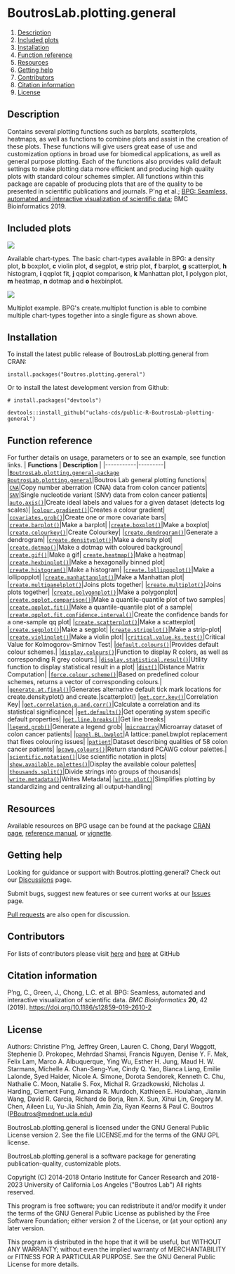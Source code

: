 # BoutrosLab.plotting.general

1. [Description](#description)
2. [Included plots](#included-plots)
3. [Installation](#installation)
4. [Function reference](#function-reference)
5. [Resources](#resources)
6. [Getting help](#getting-help)
7. [Contributors](#contributors)
8. [Citation information](#citation-information)
9. [License](#license)

## Description

Contains several plotting functions such as barplots, scatterplots, heatmaps, as well as functions to combine plots and assist in the creation of these plots. 
These functions will give users great ease of use and customization options in broad use for biomedical applications, as well as general purpose plotting. 
Each of the functions also provides valid default settings to make plotting data more efficient and producing high quality plots with standard colour schemes simpler. 
All functions within this package are capable of producing plots that are of the quality to be presented in scientific publications and journals. 
P'ng et al.; [BPG: Seamless, automated and interactive visualization of scientific data](doi:10.1186/s12859-019-2610-2); BMC Bioinformatics 2019.

## Included plots
![](https://media.springernature.com/full/springer-static/image/art%3A10.1186%2Fs12859-019-2610-2/MediaObjects/12859_2019_2610_Fig1_HTML.png?as=webp)

Available chart-types. The basic chart-types available in BPG: **a** density plot, **b** boxplot, **c** violin plot, **d** segplot, **e** strip plot, **f** barplot, **g** scatterplot, **h** histogram, **i** qqplot fit, **j** qqplot comparison, **k** Manhattan plot, **l** polygon plot, **m** heatmap, **n** dotmap and **o** hexbinplot.

![](https://media.springernature.com/full/springer-static/image/art%3A10.1186%2Fs12859-019-2610-2/MediaObjects/12859_2019_2610_Fig2_HTML.png?as=webp)

Multiplot example. BPG's create.multiplot function is able to combine multiple chart-types together into a single figure as shown above.

## Installation
To install the latest public release of BoutrosLab.plotting.general from CRAN:

```
install.packages("Boutros.plotting.general")
```

Or to install the latest development version from Github:
```
# install.packages("devtools")

devtools::install_github("uclahs-cds/public-R-BoutrosLab-plotting-general")
```
## Function reference
For further  details on usage, parameters or to see an example, see function links.
| **Functions** | **Description** |
|-----------|---------|
|[`BoutrosLab.plotting.general-package`](https://uclahs-cds.github.io/public-R-BoutrosLab-plotting-general/reference/BoutrosLab.plotting.general-package.html) [`BoutrosLab.plotting.general`](https://uclahs-cds.github.io/public-R-BoutrosLab-plotting-general/reference/BoutrosLab.plotting.general-package.html)|Boutros Lab general plotting functions|
|[`CNA`](https://uclahs-cds.github.io/public-R-BoutrosLab-plotting-general/reference/CNA.html)|Copy number aberration (CNA) data from colon cancer patients|
|[`SNV`](https://uclahs-cds.github.io/public-R-BoutrosLab-plotting-general/reference/SNV.html)|Single nucleotide variant (SNV) data from colon cancer patients|
|[`auto.axis()`](https://uclahs-cds.github.io/public-R-BoutrosLab-plotting-general/reference/auto.axis.html)|Create ideal labels and values for a given dataset (detects log scales)|
|[`colour.gradient()`](https://uclahs-cds.github.io/public-R-BoutrosLab-plotting-general/reference/colour.gradient.html)|Creates a colour gradient|
|[`covariates.grob()`](https://uclahs-cds.github.io/public-R-BoutrosLab-plotting-general/reference/covariates.grob.html)|Create one or more covariate bars|
|[`create.barplot()`](https://uclahs-cds.github.io/public-R-BoutrosLab-plotting-general/reference/create.barplot.html)|Make a barplot|
|[`create.boxplot()`](https://uclahs-cds.github.io/public-R-BoutrosLab-plotting-general/reference/create.boxplot.html)|Make a boxplot|
|[`create.colourkey()`](https://uclahs-cds.github.io/public-R-BoutrosLab-plotting-general/reference/create.colourkey.html)|Create Colourkey|
|[`create.dendrogram()`](https://uclahs-cds.github.io/public-R-BoutrosLab-plotting-general/reference/create.dendrogram.html)|Generate a dendrogram|
|[`create.densityplot()`](https://uclahs-cds.github.io/public-R-BoutrosLab-plotting-general/reference/create.densityplot.html)|Make a density plot|
|[`create.dotmap()`](https://uclahs-cds.github.io/public-R-BoutrosLab-plotting-general/reference/create.dotmap.html)|Make a dotmap with coloured background|
|[`create.gif()`](https://uclahs-cds.github.io/public-R-BoutrosLab-plotting-general/reference/create.gif.html)|Make a gif|
[`create.heatmap()`](https://uclahs-cds.github.io/public-R-BoutrosLab-plotting-general/reference/create.heatmap.html)|Make a heatmap|
|[`create.hexbinplot()`](https://uclahs-cds.github.io/public-R-BoutrosLab-plotting-general/reference/create.hexbinplot.html)|Make a hexagonally binned plot|
|[`create.histogram()`](https://uclahs-cds.github.io/public-R-BoutrosLab-plotting-general/reference/create.histogram.html)|Make a histogram|
|[`create.lollipopplot()`](https://uclahs-cds.github.io/public-R-BoutrosLab-plotting-general/reference/create.lollipopplot.html)|Make a lollipopplot|
|[`create.manhattanplot()`](https://uclahs-cds.github.io/public-R-BoutrosLab-plotting-general/reference/create.manhattanplot.html)|Make a Manhattan plot|
|[`create.multipanelplot()`](https://uclahs-cds.github.io/public-R-BoutrosLab-plotting-general/reference/create.multipanelplot.html)|Joins plots together|
|[`create.multiplot()`](https://uclahs-cds.github.io/public-R-BoutrosLab-plotting-general/reference/create.multiplot.html)|Joins plots together|
|[`create.polygonplot()`](https://uclahs-cds.github.io/public-R-BoutrosLab-plotting-general/reference/create.polygonplot.html)|Make a polygonplot|
|[`create.qqplot.comparison()`](https://uclahs-cds.github.io/public-R-BoutrosLab-plotting-general/reference/create.qqplot.comparison.html)|Make a quantile-quantile plot of two samples|
|[`create.qqplot.fit()`](https://uclahs-cds.github.io/public-R-BoutrosLab-plotting-general/reference/create.qqplot.fit.html)|Make a quantile-quantile plot of a sample|
|[`create.qqplot.fit.confidence.interval()`](https://uclahs-cds.github.io/public-R-BoutrosLab-plotting-general/reference/create.qqplot.fit.confidence.interval.html)|Create the confidence bands for a one-sample qq plot|
|[`create.scatterplot()`](https://uclahs-cds.github.io/public-R-BoutrosLab-plotting-general/reference/create.scatterplot.html)|Make a scatterplot|
|[`create.segplot()`](https://uclahs-cds.github.io/public-R-BoutrosLab-plotting-general/reference/create.segplot.html)|Make a segplot|
|[`create.stripplot()`](https://uclahs-cds.github.io/public-R-BoutrosLab-plotting-general/reference/create.stripplot.html)|Make a strip-plot|
|[`create.violinplot()`](https://uclahs-cds.github.io/public-R-BoutrosLab-plotting-general/reference/create.violinplot.html)|Make a violin plot|
|[`critical.value.ks.test()`](https://uclahs-cds.github.io/public-R-BoutrosLab-plotting-general/reference/critical.value.ks.test.html)|Critical Value for Kolmogorov-Smirnov Test|
|[`default.colours()`](https://uclahs-cds.github.io/public-R-BoutrosLab-plotting-general/reference/default.colours.html)|Provides default colour schemes.|
|[`display.colours()`](https://uclahs-cds.github.io/public-R-BoutrosLab-plotting-general/reference/display.colours.html)|Function to display R colors, as well as corresponding R grey colours.|
|[`display.statistical.result()`](https://uclahs-cds.github.io/public-R-BoutrosLab-plotting-general/reference/display.statistical.result.html)|Utility function to display statistical result in a plot|
|[`dist()`](https://uclahs-cds.github.io/public-R-BoutrosLab-plotting-general/reference/dist.html)|Distance Matrix Computation|
|[`force.colour.scheme()`](https://uclahs-cds.github.io/public-R-BoutrosLab-plotting-general/reference/force.colour.scheme.html)|Based on predefined colour schemes, returns a vector of corresponding colours.|
|[`generate.at.final()`](https://uclahs-cds.github.io/public-R-BoutrosLab-plotting-general/reference/generate.at.final.html)|Generates alternative default tick mark locations for create.densityplot() and create.|scatterplot()
|[`get.corr.key()`](https://uclahs-cds.github.io/public-R-BoutrosLab-plotting-general/reference/get.corr.key.html)|Correlation Key|
|[`get.correlation.p.and.corr()`](https://uclahs-cds.github.io/public-R-BoutrosLab-plotting-general/reference/get.correlation.p.and.corr.html)|Calculate a correlation and its statistical significance|
|[`get.defaults()`](https://uclahs-cds.github.io/public-R-BoutrosLab-plotting-general/reference/get.defaults.html)|Get operating system specific default properties|
|[`get.line.breaks()`](https://uclahs-cds.github.io/public-R-BoutrosLab-plotting-general/reference/get.line.breaks.html)|Get line breaks|
|[`legend.grob()`](https://uclahs-cds.github.io/public-R-BoutrosLab-plotting-general/reference/legend.grob.html)|Generate a legend grob|
|[`microarray`](https://uclahs-cds.github.io/public-R-BoutrosLab-plotting-general/reference/microarray.html)|Microarray dataset of colon cancer patients|
|[`panel.BL.bwplot`](https://uclahs-cds.github.io/public-R-BoutrosLab-plotting-general/reference/panel.BL.bwplot.html)|A lattice::panel.bwplot replacement that fixes colouring issues|
|[`patient`](https://uclahs-cds.github.io/public-R-BoutrosLab-plotting-general/reference/patient.html)|Dataset describing qualities of 58 colon cancer patients|
|[`pcawg.colours()`](https://uclahs-cds.github.io/public-R-BoutrosLab-plotting-general/reference/pcawg.colours.html)|Return standard PCAWG colour palettes.|
|[`scientific.notation()`](https://uclahs-cds.github.io/public-R-BoutrosLab-plotting-general/reference/scientific.notation.html)|Use scientific notation in plots|
|[`show.available.palettes()`](https://uclahs-cds.github.io/public-R-BoutrosLab-plotting-general/reference/show.available.palettes.html)|Display the available colour palettes|
|[`thousands.split()`](https://uclahs-cds.github.io/public-R-BoutrosLab-plotting-general/reference/thousands.split.html)|Divide strings into groups of thousands|
|[`write.metadata()`](https://uclahs-cds.github.io/public-R-BoutrosLab-plotting-general/reference/write.metadata.html)|Writes Metadata|
|[`write.plot()`](https://uclahs-cds.github.io/public-R-BoutrosLab-plotting-general/reference/write.plot.html)|Simplifies plotting by standardizing and centralizing all output-handling|

## Resources
Available resources on BPG usage can be found at the package [CRAN page](https://cloud.r-project.org/web/packages/BoutrosLab.plotting.general/index.html), [reference manual](https://cloud.r-project.org/web/packages/BoutrosLab.plotting.general/BoutrosLab.plotting.general.pdf), or [vignette](https://cloud.r-project.org/web/packages/BoutrosLab.plotting.general/vignettes/PlottingGuide.pdf).

## Getting help
Looking for guidance or support with Boutros.plotting.general? Check out our [Discussions](https://github.com/uclahs-cds/public-R-BoutrosLab-plotting-general/discussions) page.

Submit bugs, suggest new features or see current works at our [Issues](https://github.com/uclahs-cds/public-R-BoutrosLab-plotting-general/issues) page.

[Pull requests](https://github.com/uclahs-cds/public-R-BoutrosLab-plotting-general/pulls) are also open for discussion.

## Contributors
For lists of contributors please visit [here](https://uclahs-cds.github.io/public-R-BoutrosLab-plotting-general/authors.html) and [here](https://github.com/uclahs-cds/public-R-BoutrosLab-plotting-general/graphs/contributors) at GitHub

## Citation information
P’ng, C., Green, J., Chong, L.C. et al. BPG: Seamless, automated and interactive visualization of scientific data. *BMC Bioinformatics* **20**, 42 (2019). https://doi.org/10.1186/s12859-019-2610-2

## License

Authors: Christine P’ng, Jeffrey Green, Lauren C. Chong, Daryl Waggott, Stephenie D. Prokopec, Mehrdad Shamsi, Francis Nguyen, Denise Y. F. Mak, Felix Lam, Marco A. Albuquerque, Ying Wu, Esther H. Jung, Maud H. W. Starmans, Michelle A. Chan-Seng-Yue, Cindy Q. Yao, Bianca Liang, Emilie Lalonde, Syed Haider, Nicole A. Simone, Dorota Sendorek, Kenneth C. Chu, Nathalie C. Moon, Natalie S. Fox, Michal R. Grzadkowski, Nicholas J. Harding, Clement Fung, Amanda R. Murdoch, Kathleen E. Houlahan, Jianxin Wang, David R. Garcia, Richard de Borja, Ren X. Sun, Xihui Lin, Gregory M. Chen, Aileen Lu, Yu-Jia Shiah, Amin Zia, Ryan Kearns & Paul C. Boutros (PBoutros@mednet.ucla.edu)

BoutrosLab.plotting.general is licensed under the GNU General Public License version 2. See the file LICENSE.md for the terms of the GNU GPL license.

BoutrosLab.plotting.general is a software package for generating publication-quality, customizable plots.

Copyright (C) 2014-2018 Ontario Institute for Cancer Research and 2018-2023 University of California Los Angeles ("Boutros Lab") All rights reserved.

This program is free software; you can redistribute it and/or modify it under the terms of the GNU General Public License as published by the Free Software Foundation; either version 2 of the License, or (at your option) any later version.

This program is distributed in the hope that it will be useful, but WITHOUT ANY WARRANTY; without even the implied warranty of MERCHANTABILITY or FITNESS FOR A PARTICULAR PURPOSE. See the GNU General Public License for more details.